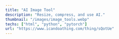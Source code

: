 ```yaml
---
title: "AI Image Tool"
description: "Resize, compress, and use AI."
thumbnail: "/images/image_tools.webp"
techs: ["html", "python", "pytorch"]
url: "https://www.icandoathing.com/thing/sQotUe"
---
```

